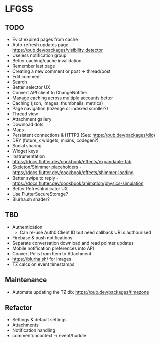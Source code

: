# LFGSS

## TODO

- Evict expired pages from cache
- Auto-refresh updates page - https://pub.dev/packages/visibility_detector
- Useless notification group
- Better caching/cache invalidation
- Remember last page
- Creating a new comment or post -> thread/post
- Edit comment
- Search
- Better selector UX
- Convert API client to ChangeNotifier
- Manage caching across multiple accounts better
- Caching (json, images, thumbnails, metrics)
- Page navigation (lozenge or indexed scroller?)
- Thread view
- Attachment gallery
- Download dots
- Maps
- Persistent connections & HTTP3 (See: https://pub.dev/packages/dio)
- DRY (future_x widgets, mixins, codegen?)
- Social sharing
- Widget keys
- Instrumentation
- https://docs.flutter.dev/cookbook/effects/expandable-fab
- Skeleton/Shimmer placeholders - https://docs.flutter.dev/cookbook/effects/shimmer-loading
- Better swipe to reply - https://docs.flutter.dev/cookbook/animation/physics-simulation
- Better RefreshIndicator UX
- Use FlutterSecureStorage?
- Blurha.sh shader?

## TBD

- Authentication
  - Can re-use Auth0 Client ID but need callback URLs authourised
- Firebase & push notifications
- Separate conversation download and read pointer updates
- Mobile notification preferences into API
- Convert Polls from Item to Attachment
- https://blurha.sh/ for images
- TZ calcs on event timestamps

## Maintenance

- Automate updating the TZ db: https://pub.dev/packages/timezone

## Refactor

- Settings & default settings
- Attachments
- Notification handling
- comment/incontext -> event/huddle
